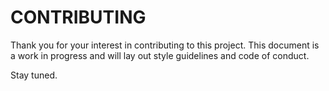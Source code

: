 # CONTRIBUTING

Thank you for your interest in contributing to this project. This document
is a work in progress and will lay out style guidelines and code of conduct.

Stay tuned.
